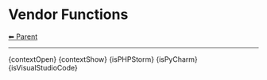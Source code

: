 # Vendor Functions

<!-- TEMPLATE header 2 -->
[⬅ Parent ](../index.md)
<hr />

{contextOpen}
{contextShow}
{isPHPStorm}
{isPyCharm}
{isVisualStudioCode}
